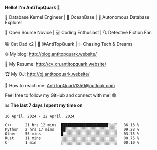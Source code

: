 
**Hello! I'm AntiTopQuark 👋**

🔧 Database Kernel Engineer | 🌊 OceanBase | 🤖 Autonomous Database Explorer

🌱 Open Source Novice | 💻 Coding Enthusiast | 🔍 Detective Fiction Fan

😸 Cat Dad x2 | 🎉 @AntiTopQuark | ✨ Chasing Tech & Dreams

🌐 My blog: http://blog.antitopquark.website/

📄 My Resume: http://cv_cn.antitopquark.website/

🏆 My OJ: http://oj.antitopquark.website/

📧 How to reach me: AntiTopQuark1350@outlook.com

Feel free to follow my GitHub and connect with me! 😄

📊 **The last 7 days I spent my time on** 

<!--START_SECTION:waka-->
```text
16 April, 2024 - 22 April, 2024

C++      21 hrs 12 mins  █████████████████████░░░░   86.13 % 
Python   2 hrs 17 mins   ██░░░░░░░░░░░░░░░░░░░░░░░   09.28 % 
Other    55 mins         █░░░░░░░░░░░░░░░░░░░░░░░░   03.75 % 
Rust     11 mins         ░░░░░░░░░░░░░░░░░░░░░░░░░   00.75 % 
C        1 min           ░░░░░░░░░░░░░░░░░░░░░░░░░   00.10 %
```
<!--END_SECTION:waka-->


